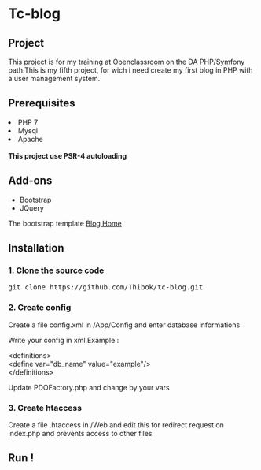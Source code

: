 <h1>Tc-blog</h1>

<h2>Project</h2>

This project is for my training at Openclassroom on the DA PHP/Symfony path.This is my fifth project, for wich i need create my first
blog in PHP with a user management system.

<h2>Prerequisites</h2

<ul>
  <li>PHP 7</li>
  <li>Mysql</li>
  <li>Apache</li>
</ul>
<br/>
<strong>This project use PSR-4 autoloading</strong>

<h2>Add-ons</h2>

<ul>
  <li>Bootstrap</li>
  <li>JQuery</li>
</ul>

The bootstrap template <a href="https://startbootstrap.com/template-overviews/blog-home/">Blog Home</a>

<h2>Installation</h2>

<h3>1. Clone the source code</h3>

<pre>git clone https://github.com/Thibok/tc-blog.git</pre>

<h3>2. Create config</h3>

<p>Create a file config.xml in /App/Config and enter database informations

Write your config in xml.Example :

  \<definitions><br/>
    \<define var="db_name" value="example"/><br/>
   \</definitions>
</p>

<p>Update PDOFactory.php and change by your vars</p>

<h3>3. Create htaccess</h3>

<p>Create a file .htaccess in /Web and edit this for redirect request on index.php and prevents access to other files</p>

<h2>Run ! </h2>


